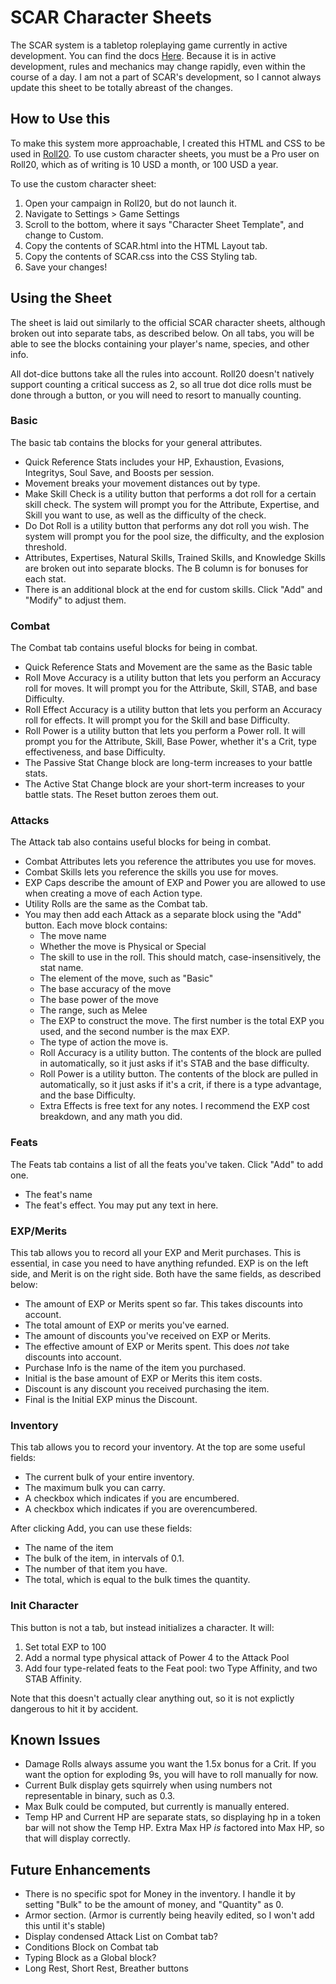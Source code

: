 # SCAR Character Sheets
The SCAR system is a tabletop roleplaying game currently in active development. You can find the docs [Here](https://scar-srd.com). Because it is in active development, rules and mechanics may change rapidly, even within the course of a day. I am not a part of SCAR's development, so I cannot always update this sheet to be totally abreast of the changes. 

## How to Use this
To make this system more approachable, I created this HTML and CSS to be used in [Roll20](https://roll20.net). To use custom character sheets, you must be a Pro user on
Roll20, which as of writing is 10 USD a month, or 100 USD a year.

To use the custom character sheet:
1. Open your campaign in Roll20, but do not launch it.
2. Navigate to Settings > Game Settings
3. Scroll to the bottom, where it says "Character Sheet Template", and change to Custom.
4. Copy the contents of SCAR.html into the HTML Layout tab.
5. Copy the contents of SCAR.css into the CSS Styling tab.
6. Save your changes!

## Using the Sheet
The sheet is laid out similarly to the official SCAR character sheets, although broken out into separate tabs, as described below. On all tabs, you will be
able to see the blocks containing your player's name, species, and other info.

All dot-dice buttons take all the rules into account. Roll20 doesn't natively support counting a critical success as 2, so all true dot dice rolls must be done through a button, or you will need to resort to manually counting.

### Basic
The basic tab contains the blocks for your general attributes.
- Quick Reference Stats includes your HP, Exhaustion, Evasions, Integritys, Soul Save, and Boosts per session.
- Movement breaks your movement distances out by type. 
- Make Skill Check is a utility button that performs a dot roll for a certain skill check. The system will prompt you for the Attribute, Expertise, and Skill you want to use, as well as the difficulty of the check.
- Do Dot Roll is a utility button that performs any dot roll you wish. The system will prompt you for the pool size, the difficulty, and the explosion threshold.
- Attributes, Expertises, Natural Skills, Trained Skills, and Knowledge Skills are broken out into separate blocks. The B column is for bonuses for each stat.
- There is an additional block at the end for custom skills. Click "Add" and "Modify" to adjust them.

### Combat
The Combat tab contains useful blocks for being in combat.
- Quick Reference Stats and Movement are the same as the Basic table
- Roll Move Accuracy is a utility button that lets you perform an Accuracy roll for moves. It will prompt you for the Attribute, Skill, STAB, and base Difficulty.
- Roll Effect Accuracy is a utility button that lets you perform an Accuracy roll for effects. It will prompt you for the Skill and base Difficulty.
- Roll Power is a utility button that lets you perform a Power roll. It will prompt you for the Attribute, Skill, Base Power, whether it's a Crit, type effectiveness, and base Difficulty.
- The Passive Stat Change block are long-term increases to your battle stats.
- The Active Stat Change block are your short-term increases to your battle stats. The Reset button zeroes them out.

### Attacks
The Attack tab also contains useful blocks for being in combat.
- Combat Attributes lets you reference the attributes you use for moves.
- Combat Skills lets you reference the skills you use for moves.
- EXP Caps describe the amount of EXP and Power you are allowed to use when creating a move of each Action type.
- Utility Rolls are the same as the Combat tab.
- You may then add each Attack as a separate block using the "Add" button. Each move block contains:
    - The move name
    - Whether the move is Physical or Special
    - The skill to use in the roll. This should match, case-insensitively, the stat name.
    - The element of the move, such as "Basic"
    - The base accuracy of the move
    - The base power of the move
    - The range, such as Melee
    - The EXP to construct the move. The first number is the total EXP you used, and the second number is the max EXP.
    - The type of action the move is.
    - Roll Accuracy is a utility button. The contents of the block are pulled in automatically, so it just asks if it's STAB and the base difficulty.
    - Roll Power is a utility button. The contents of the block are pulled in automatically, so it just asks if it's a crit, if there is a type advantage, and the base Difficulty.
    - Extra Effects is free text for any notes. I recommend the EXP cost breakdown, and any math you did.

### Feats
The Feats tab contains a list of all the feats you've taken. Click "Add" to add one.
- The feat's name
- The feat's effect. You may put any text in here.

### EXP/Merits
This tab allows you to record all your EXP and Merit purchases. This is essential, in case you need to have anything refunded. EXP is on the left side, and Merit is on the right side. Both have the same fields, as described below:
- The amount of EXP or Merits spent so far. This takes discounts into account.
- The total amount of EXP or merits you've earned.
- The amount of discounts you've received on EXP or Merits.
- The effective amount of EXP or Merits spent. This does *not* take discounts into account.
- Purchase Info is the name of the item you purchased.
- Initial is the base amount of EXP or Merits this item costs.
- Discount is any discount you received purchasing the item.
- Final is the Initial EXP minus the Discount.

### Inventory
This tab allows you to record your inventory. At the top are some useful fields:
- The current bulk of your entire inventory.
- The maximum bulk you can carry.
- A checkbox which indicates if you are encumbered.
- A checkbox which indicates if you are overencumbered.

After clicking Add, you can use these fields:
- The name of the item
- The bulk of the item, in intervals of 0.1.
- The number of that item you have.
- The total, which is equal to the bulk times the quantity.

### Init Character
This button is not a tab, but instead initializes a character. It will:
1. Set total EXP to 100
2. Add a normal type physical attack of Power 4 to the Attack Pool
3. Add four type-related feats to the Feat pool: two Type Affinity, and two STAB Affinity.

Note that this doesn't actually clear anything out, so it is not explictly dangerous to hit it by accident.

## Known Issues
- Damage Rolls always assume you want the 1.5x bonus for a Crit. If you want the option for exploding 9s, you will have to roll manually for now.
- Current Bulk display gets squirrely when using numbers not representable in binary, such as 0.3. 
- Max Bulk could be computed, but currently is manually entered.
- Temp HP and Current HP are separate stats, so displaying hp in a token bar will not show the Temp HP. Extra Max HP *is* factored into Max HP, so that will display correctly.

## Future Enhancements
- There is no specific spot for Money in the inventory. I handle it by setting "Bulk" to be the amount of money, and "Quantity" as 0.
- Armor section. (Armor is currently being heavily edited, so I won't add this until it's stable)
- Display condensed Attack List on Combat tab?
- Conditions Block on Combat tab
- Typing Block as a Global block?
- Long Rest, Short Rest, Breather buttons